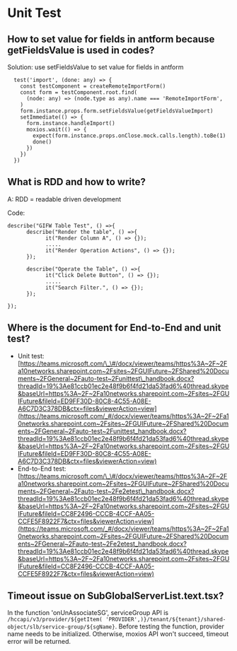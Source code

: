# Unit Test

## How to set value for fields in antform because getFieldsValue is used in codes?

Solution: use setFieldsValue to set value for fields in antform

```text
  test('import', (done: any) => {
    const testComponent = createRemoteImportForm()
    const form = testComponent.root.find(
      (node: any) => (node.type as any).name === 'RemoteImportForm',
    )
    form.instance.props.form.setFieldsValue(getFieldsValueImport)
    setImmediate(() => {
      form.instance.handleImport()
      moxios.wait(() => {
        expect(form.instance.props.onClose.mock.calls.length).toBe(1)
        done()
      })
    })
  })
```

## What is RDD and how to write?

A: RDD = readable driven development

Code:

```text
describe("GIFW Table Test", () =>{
      describe("Render the table", () =>{
            it("Render Column A", () => {});
            .....
            it("Render Operation Actions", () => {});
      });

      describe("Operate the Table", () =>{
            it("Click Delete Button", () => {});
            .....
            it("Search Filter.", () => {});
      });

});
```

##  Where is the document for End-to-End and unit test?

* Unit test: [https://teams.microsoft.com/\_\#/docx/viewer/teams/https%3A~2F~2Fa10networks.sharepoint.com~2Fsites~2FGUIFuture~2FShared%20Documents~2FGeneral~2Fauto-test~2Funittest\_handbook.docx?threadId=19%3Ae81ccb01ec2e48f9b6f4fd21da53fad6%40thread.skype&baseUrl=https%3A~2F~2Fa10networks.sharepoint.com~2Fsites~2FGUIFuture&fileId=ED9FF30D-80C8-4C55-A08E-A6C7D3C378DB&ctx=files&viewerAction=view](https://teams.microsoft.com/_#/docx/viewer/teams/https%3A~2F~2Fa10networks.sharepoint.com~2Fsites~2FGUIFuture~2FShared%20Documents~2FGeneral~2Fauto-test~2Funittest_handbook.docx?threadId=19%3Ae81ccb01ec2e48f9b6f4fd21da53fad6%40thread.skype&baseUrl=https%3A~2F~2Fa10networks.sharepoint.com~2Fsites~2FGUIFuture&fileId=ED9FF30D-80C8-4C55-A08E-A6C7D3C378DB&ctx=files&viewerAction=view)
* End-to-End test: [https://teams.microsoft.com/\_\#/docx/viewer/teams/https%3A~2F~2Fa10networks.sharepoint.com~2Fsites~2FGUIFuture~2FShared%20Documents~2FGeneral~2Fauto-test~2Fe2etest\_handbook.docx?threadId=19%3Ae81ccb01ec2e48f9b6f4fd21da53fad6%40thread.skype&baseUrl=https%3A~2F~2Fa10networks.sharepoint.com~2Fsites~2FGUIFuture&fileId=CC8F2496-CCCB-4CCF-AA05-CCFE5F8922F7&ctx=files&viewerAction=view](https://teams.microsoft.com/_#/docx/viewer/teams/https%3A~2F~2Fa10networks.sharepoint.com~2Fsites~2FGUIFuture~2FShared%20Documents~2FGeneral~2Fauto-test~2Fe2etest_handbook.docx?threadId=19%3Ae81ccb01ec2e48f9b6f4fd21da53fad6%40thread.skype&baseUrl=https%3A~2F~2Fa10networks.sharepoint.com~2Fsites~2FGUIFuture&fileId=CC8F2496-CCCB-4CCF-AA05-CCFE5F8922F7&ctx=files&viewerAction=view)

##  Timeout issue on SubGlobalServerList.text.tsx?

In the function 'onUnAssociateSG', serviceGroup API is `/hccapi/v3/provider/${getItem( 'PROVIDER',)}/tenant/${tenant}/shared-object/slb/service-group/${sgName}`. Before testing the function, provider name needs to be initialized. Otherwise, moxios API won't succeed, timeout error will be returned.

```text

```

